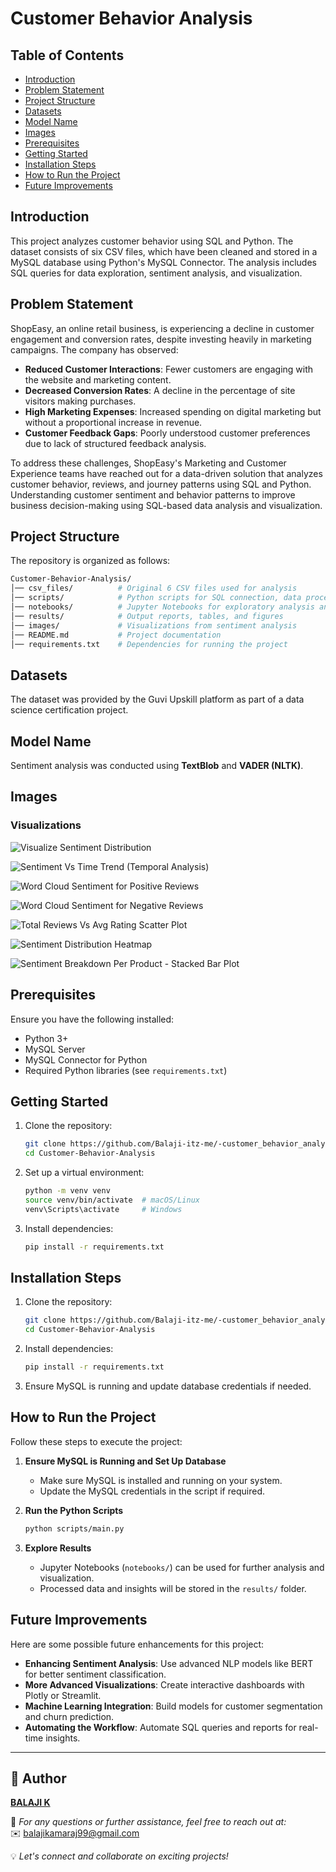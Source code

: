 # Customer Behavior Analysis

## Table of Contents
- [Introduction](#introduction)
- [Problem Statement](#problem-Statement)
- [Project Structure](#project-structure)
- [Datasets](#datasets)
- [Model Name](#model-name)
- [Images](#images)
- [Prerequisites](#prerequisites)
- [Getting Started](#getting-started)
- [Installation Steps](#installation-steps)
- [How to Run the Project](#how-to-run-the-project)
- [Future Improvements](#future-improvements)

## Introduction
This project analyzes customer behavior using SQL and Python. The dataset consists of six CSV files, which have been cleaned and stored in a MySQL database using Python's MySQL Connector. The analysis includes SQL queries for data exploration, sentiment analysis, and visualization.

## Problem Statement
ShopEasy, an online retail business, is experiencing a decline in customer engagement and conversion rates, despite investing heavily in marketing campaigns. The company has observed:

- **Reduced Customer Interactions**: Fewer customers are engaging with the website and marketing content.
- **Decreased Conversion Rates**: A decline in the percentage of site visitors making purchases.
- **High Marketing Expenses**: Increased spending on digital marketing but without a proportional increase in revenue.
- **Customer Feedback Gaps**: Poorly understood customer preferences due to lack of structured feedback analysis.

To address these challenges, ShopEasy's Marketing and Customer Experience teams have reached out for a data-driven solution that analyzes customer behavior, reviews, and journey patterns using SQL and Python.
Understanding customer sentiment and behavior patterns to improve business decision-making using SQL-based data analysis and visualization.

## Project Structure
The repository is organized as follows:

```sh
Customer-Behavior-Analysis/
│── csv_files/          # Original 6 CSV files used for analysis
│── scripts/            # Python scripts for SQL connection, data processing, and analysis
│── notebooks/          # Jupyter Notebooks for exploratory analysis and visualization
│── results/            # Output reports, tables, and figures
│── images/             # Visualizations from sentiment analysis
│── README.md           # Project documentation
│── requirements.txt    # Dependencies for running the project
```

## Datasets
The dataset was provided by the Guvi Upskill platform as part of a data science certification project.

## Model Name
Sentiment analysis was conducted using **TextBlob** and **VADER (NLTK)**.

## Images
### Visualizations

![Visualize Sentiment Distribution](images/Visualize_Sentiment_Analyze.png)

![Sentiment Vs Time Trend (Temporal Analysis)](images/Sentiment_Trend_Over_Time.png)

![Word Cloud Sentiment for Positive Reviews](images/Word_cloud_positive.png)

![Word Cloud Sentiment for Negative Reviews](images/Word_cloud_negative.png)

![Total Reviews Vs Avg Rating Scatter Plot](images/Total_reviews_Vs_Avg_rating_Scatter_plot.png)

![Sentiment Distribution Heatmap](images/Sentiment_Distribution_Heatmap.png)

![Sentiment Breakdown Per Product - Stacked Bar Plot](images/Sentiment_breakedown_per_product.png)

## Prerequisites
Ensure you have the following installed:
- Python 3+
- MySQL Server
- MySQL Connector for Python
- Required Python libraries (see `requirements.txt`)

## Getting Started
1. Clone the repository:
   ```sh
   git clone https://github.com/Balaji-itz-me/-customer_behavior_analysis.git
   cd Customer-Behavior-Analysis
   ```
2. Set up a virtual environment:
   ```sh
   python -m venv venv
   source venv/bin/activate  # macOS/Linux
   venv\Scripts\activate     # Windows
   ```
3. Install dependencies:
   ```sh
   pip install -r requirements.txt
   ```

## Installation Steps
1. Clone the repository:
   ```sh
   git clone https://github.com/Balaji-itz-me/-customer_behavior_analysis.git
   cd Customer-Behavior-Analysis
   ```
2. Install dependencies:
   ```sh
   pip install -r requirements.txt
   ```
3. Ensure MySQL is running and update database credentials if needed.

## How to Run the Project
Follow these steps to execute the project:

1. **Ensure MySQL is Running and Set Up Database**
   - Make sure MySQL is installed and running on your system.
   - Update the MySQL credentials in the script if required.

2. **Run the Python Scripts**
   ```sh
   python scripts/main.py
   ```

3. **Explore Results**
   - Jupyter Notebooks (`notebooks/`) can be used for further analysis and visualization.
   - Processed data and insights will be stored in the `results/` folder.

## Future Improvements
Here are some possible future enhancements for this project:

- **Enhancing Sentiment Analysis**: Use advanced NLP models like BERT for better sentiment classification.
- **More Advanced Visualizations**: Create interactive dashboards with Plotly or Streamlit.
- **Machine Learning Integration**: Build models for customer segmentation and churn prediction.
- **Automating the Workflow**: Automate SQL queries and reports for real-time insights.

---
## 👤 Author  

**[BALAJI K](https://github.com/Balaji-itz-me)**  

📧 *For any questions or further assistance, feel free to reach out at:*  
✉️ [balajikamaraj99@gmail.com](mailto:balajikamaraj99@gmail.com)  

💡 *Let's connect and collaborate on exciting projects!*   


